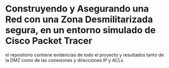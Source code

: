# Construyendo y Asegurando una Red con una Zona Desmilitarizada segura, en un entorno simulado de Cisco Packet Tracer
el repositorio contiene evidencias de todo el proyecto y resultados tanto de la DMZ como de las conexiones y direcciones IP y ACLs 
